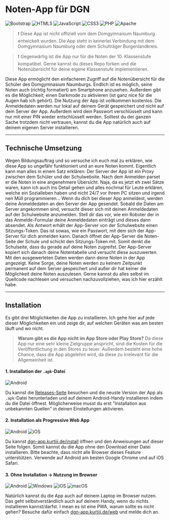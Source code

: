 # Noten-App für DGN

![Bootstrap](https://img.shields.io/badge/bootstrap-%23563D7C.svg?style=for-the-badge&logo=bootstrap&logoColor=white)
![HTML5](https://img.shields.io/badge/html5-%23E34F26.svg?style=for-the-badge&logo=html5&logoColor=white)
![JavaScript](https://img.shields.io/badge/javascript-%23323330.svg?style=for-the-badge&logo=javascript&logoColor=%23F7DF1E)
![CSS3](https://img.shields.io/badge/css3-%231572B6.svg?style=for-the-badge&logo=css3&logoColor=white)
![PHP](https://img.shields.io/badge/php-%23777BB4.svg?style=for-the-badge&logo=php&logoColor=white)
![Apache](https://img.shields.io/badge/apache-%23D42029.svg?style=for-the-badge&logo=apache&logoColor=white)

> ❗ Diese App ist nicht offiziell vom dem Domgymnaisum Naumburg entwickelt wurden. Die App steht in keinerlei Verbindung mit dem Domgymnasium Naumburg oder dem Schulträger Burgenlandkreis.

> ❗ Gegenwärtig ist die App nur für die Noten der 10. Klassenstufe kompatibel. Gerne kannst du dieses Repo forken und die Notenübersicht für deine eigene Klassenstufe implementieren.

Diese App ermöglicht den einfacheren Zugriff auf die Notenübersicht für die Schüler des Domgymnasium Naumburgs. Endlich ist es möglich, seine Noten auch (richtig formatiert) am Smartphone anzusehen. Außerdem gibt es die Möglichkeit, einen Darkmode zu aktivieren (ist ganz nice für die Augen hab ich gehört). Die Nutzung der App ist vollkommen kostenlos. Die Anmeldedaten werden nur lokal auf deinem Gerät gespeichert und nicht auf dem Server der App. Außerdem wird dein Passwort verschlüsselt und kann nur mit einer PIN wieder entschlüsselt werden. Solltest du der ganzen Sache trotzdem nicht vertrauen, kannst du die App natürlich auch auf deinem eigenen Server installieren.

---

## Technische Umsetzung
Wegen Bildungsauftrag und so versuche ich euch mal zu erklären, wie diese App so ungefähr funktioniert und an eure Noten kommt.
Eigentlich kann man alles in einem Satz erklären: Der Server der App ist ein Proxy zwischen dem Schüler und der Schulwebsite. Nach dem Anmelden parset er die Noten in eine angenehmere Übersicht. Naja, da es jetzt eh zwei Sätze waren, kann ich auch ins Detail gehen und alles nochmal für Leute erklären, welche ein Sozialleben haben und nicht 24/7 vor ihrem PC sitzen und irgend nen Müll programmieren... Wenn du dich bei dieser App anmeldest, werden deine Anmeldedaten an den Server der App gesendet. Sobald die Daten am Server angekommen sind, versucht dieser sich mit deinen Anmeldedaten auf der Schulwebsite anzumelden. Stell dir das vor, wie ein Roboter der in das Anmelde-Formular deine Anmeldedaten einträgt und dieses dann absendet. Als Antwort erhält der App-Server von der Schulwebsite einen Sitzungs-Token. Das ist sowas, wie ein Passwort, mit dem sich der App-Server für dich anmelden kann. Danach öffnet der App-Server die Noten-Seite der Schule und schickt den Sitzungs-Token mit. Somit denkt die Schulseite, dass du gerade auf deine Noten zugreifst. Der App-Server kopiert sich danach deine Notentabelle und versucht diese auszuwerten. Mit den ausgewerteten Daten werden dann deine Noten in der App angezeigt. Keine Sorge, deine Noten werden zu keinem Zeitpunkt permanent auf dem Server gespeichert und außer dir hat keiner die Möglichkeit deine Noten auszulesen. Gerne kannst du alles selbst im Quellcode nachlesen und versuchen nachzuvollziehen, was ich hier erzählt habe.

---

## Installation

Es gibt drei Möglichkeiten die App zu installieren. Ich gehe hier auf jede dieser Möglichkeiten ein und zeige dir, auf welchen Geräten was am besten läuft und wo nicht.

> **Warum gibt es die App nicht im App Store oder Play Store?** Da diese App nur eine sehr kleine Zielgruppe anspricht, sind die Kosten für die Veröffentlichung in den Stores zu teuer. Außerdem besteht eine hohe Chance, dass die App abgelehnt wird, da diese zu irrelevant für die Allgemeinheit ist.

#### 1. Installation der `.apk`-Datei
![Android](https://img.shields.io/badge/Android-3DDC84?style=for-the-badge&logo=android&logoColor=white)

Du kannst die [Releases-Seite](https://github.com/Kurtiii/dgn-app/releases) besuchen und die neuste Version der App als `.apk`-Datei herunterladen und auf deinem Android-Handy installieren indem du die Datei öffnest. Möglicherweise musst du erst "Installation aus unbekannten Quellen" in deinen Einstellungen aktivieren.

#### 2. Installation als Progressive Web App
![Android](https://img.shields.io/badge/Android-3DDC84?style=for-the-badge&logo=android&logoColor=white)
![iOS](https://img.shields.io/badge/iOS-000000?style=for-the-badge&logo=ios&logoColor=white)

Du kannst [dgn-app.kurtiii.de/install](https://dgn-app.kurtiii.de/install) öffnen und den Anweisungen auf dieser Seite folgen. Somit kannst du die App ohne den Download einer Datei installieren. Bitte beachte, dass nicht alle Browser dieses Feature unterstützen. Verwende auf Android am besten Google Chrome und auf iOS Safari.

#### 3. Ohne Installation -> Nutzung im Browser

![Android](https://img.shields.io/badge/Android-3DDC84?style=for-the-badge&logo=android&logoColor=white)
![Windows](https://img.shields.io/badge/Windows-0078D6?style=for-the-badge&logo=windows&logoColor=white)
![iOS](https://img.shields.io/badge/iOS-000000?style=for-the-badge&logo=ios&logoColor=white)
![macOS](https://img.shields.io/badge/mac%20os-000000?style=for-the-badge&logo=macos&logoColor=F0F0F0)

Natürlich kannst du die App auch auf deinem Laptop im Browser nutzen. Das geht selbstverständlich auch auf deinem Handy, wenn du nichts installieren kannst/darfst. I mean es ist eine PWA, warum sollte es nicht gehen? Besuche dafür einfach [dgn-app.kurtiii.de/web](https://dgn-app.kurtiii.de/web) und melde dich an.

